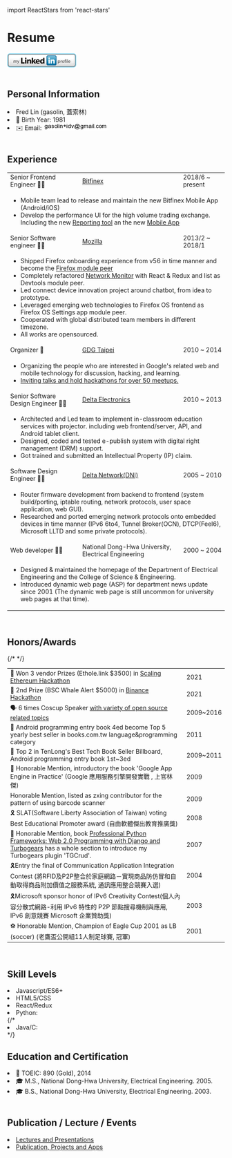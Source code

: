 import ReactStars from 'react-stars'

# Resume

<a href="https://www.linkedin.com/in/fredglin/"><img src="/img/btn_myprofile_160x33.gif" alt="link to my linkedin profile" /></a>
<br/>
<br/>

## Personal Information

<li>Fred Lin (gasolin, 蓋索林)</li>
<li>🎂 Birth Year: 1981</li>
<li>️️✉️ Email: <img src="/img/mail.gif" className="email" alt="gasolin at gmail dot com" /></li>
<br/>

## Experience

<table className="table-striped">
      <tbody>
        <tr>
          <td>Senior Frontend Engineer 👨‍💻</td>
          <td><a href="https://www.bitfinex.com/">Bitfinex</a></td>
          <td>2018/6 ~ present</td>
        </tr>
        <tr>
          <td colSpan="3">
            <ul>
            <li>Mobile team lead to release and maintain the new Bitfinex Mobile App (Android/iOS)</li>
            <li>Develop the performance UI for the high volume trading exchange. Including the new <a href="https://medium.com/bitfinex/diving-into-bitfinex-reporting-tools-ui-e40ce82410d0">Reporting tool</a> an the new <a href="https://medium.com/bitfinex/stay-connected-with-the-bitfinex-app-58984bb94dac">Mobile App</a></li>
            </ul>
          </td>
        </tr>
        <tr>
          <td>Senior Software engineer 👨‍💻</td>
          <td><a href="http://www.mozilla.com/">Mozilla</a></td>
          <td>2013/2 ~ 2018/1</td>
        </tr>
        <tr>
          <td colSpan="3">
            <ul>
            <li>Shipped Firefox onboarding experience from v56 in time manner and become the <a href="https://www.oxymoronical.com/blog/2017/08/New-Firefox-and-Toolkit-module-peers-in-Taipei">Firefox module peer</a></li>
            <li>Completely refactored <a href="https://github.com/mozilla/gecko-dev/tree/master/devtools/client/netmonitor">Network Monitor</a> with React & Redux and list as Devtools module peer.</li>
            <li>Led connect device innovation project around chatbot, from idea to prototype.</li>
            <li>Leveraged emerging web technologies to Firefox OS frontend as Firefox OS Settings app module peer.</li>
            <li>Cooperated with global distributed team members in different timezone.</li>
            <li>All works are opensourced.</li>
            </ul>
          </td>
        </tr>
        <tr>
          <td>Organizer 🤹</td>
          <td><a href="http://taipei-gtug.org/">GDG Taipei</a></td>
          <td>2010 ~ 2014</td>
        </tr>
        <tr>
          <td colSpan="3">
            <ul>
            <li>Organizing the people who are interested in Google's related web and mobile technology for discussion, hacking, and learning.</li>
            <li><a href="http://www.taipei-gtug.org/meetings/meeting2011">Inviting talks and hold hackathons for over 50 meetups.</a></li>
            </ul>
          </td>
        </tr>
        <tr>
          <td>Senior Software Design Engineer 👨‍💻</td>
          <td><a href="http://www.delta.com.tw/">Delta Electronics</a></td>
          <td>2010 ~ 2013</td>
        </tr>
        <tr>
          <td colSpan="3">
            <ul>
              <li>Architected and Led team to implement in-classroom education services with projector. including web frontend/server,
          API, and Android tablet client.</li>
              <li>Designed, coded and tested e-publish system with digital right management (DRM) support.</li>
              <li>Got trained and submitted an Intellectual Property (IP) claim.</li>
            </ul>
          </td>
        </tr>
        <tr>
          <td>Software Design Engineer 👨‍💻</td>
          <td><a href="http://www.dninetworks.com/">Delta Network(DNI)</a></td>
          <td>2005 ~ 2010</td>
        </tr>
        <tr>
          <td colSpan="3">
            <ul>
            <li>Router firmware development from backend to frontend (system build/porting, iptable routing, network protocols,
          user space application, web GUI).</li>
            <li>Researched and ported emerging network protocols onto embedded devices in time manner (IPv6 6to4, Tunnel Broker(OCN), DTCP(Feel6), Microsoft LLTD and some private protocols).</li>
            </ul>
          </td>
        </tr>
        <tr>
          <td>Web developer 👨‍💻</td>
          <td>National Dong-Hwa University, Electrical Engineering</td>
          <td>2000 ~ 2004</td>
        </tr>
        <tr>
          <td colSpan="3">
            <ul>
            <li>Designed & maintained the homepage of the Department of Electrical Engineering and the College of Science & Engineering.</li>
            <li>Introduced dynamic web page (ASP) for department news update since 2001 (The dynamic web page is still uncommon for university web pages at that time).</li>
            </ul>
          </td>
        </tr>
      </tbody>
    </table>
<br/>

## Honors/Awards

<table className="table-striped">
      <tbody>
        <tr>
          <td>🥈 Won 3 vendor Prizes (Ethole.link $3500) in <a href="https://showcase.ethglobal.co/scaling/ethhole-link">Scaling Ethereum Hackathon</a></td>
          <td>2021</td>
        </tr>
        <tr>
          <td>🥈 2nd Prize (BSC Whale Alert $5000) in <a href="https://gitcoin.co/issue/binancex/Grant-projects/17">Binance Hackathon</a></td>
          <td>2021</td>
        </tr>
        <tr>
          <td>🗣 6 times Coscup Speaker <a href="present">with variety of open source related topics</a></td>
          <td>2009~2016</td>
        </tr>
        <tr>
          <td>📗 Android programming entry book 4ed become Top 5 yearly best seller in books.com.tw language&programming category</td>
          <td>2011</td>
        </tr>
        <tr>
          <td>📗 Top 2 in TenLong's Best Tech Book Seller Billboard, Android programming entry book 1st~3ed</td>
          <td>2009~2011</td>
        </tr>
        <tr>
          <td>📙 Honorable Mention, introductory the book 'Google App Engine in Practice'
          (Google 應用服務引擎開發實戰 , 上官林傑)</td>
          <td>2009</td>
        </tr>
        {/* <tr>
          <td>Honorable Mention, listed as zxing contributor for the pattern of using barcode scanner</td>
          <td>2009</td>
        </tr> */}
      <tr>
        <td>🎗 SLAT(Software Liberty Association of Taiwan) voting
          Best Educational Promoter award (自由軟體傑出教育推廣獎)</td>
        <td>2008</td>
      </tr>
      <tr>
        <td>📙 Honorable Mention, book <a href="https://www.amazon.com/Professional-Python-Frameworks-Programming-Turbogears/dp/0470138092/">Professional Python Frameworks: Web 2.0 Programming with Django and Turbogears</a> has a whole section to introduce my Turbogears plugin 'TGCrud'.</td>
        <td>2007</td>
      </tr>
      <tr>
        <td>🎗Entry the final of Communication Application Integration Contest
          (將RFID及P2P整合於家庭網路－實現商品防仿冒和自動取得商品附加價值之服務系統,
          通訊應用整合競賽入選)</td>
        <td>2004</td>
      </tr>
      <tr>
        <td>🎗Microsoft sponsor honor of IPv6 Creativity Contest(個人內容分散式網路-利用 IPv6 特性的
          P2P 節點搜尋機制與應用, IPv6 創意競賽 Microsoft 企業贊助獎)</td>
        <td>2003</td>
      </tr>
      <tr>
        <td>⚽️ Honorable Mention, Champion of Eagle Cup 2001 as LB (soccer) (老鷹盃公開組11人制足球賽, 冠軍)</td>
        <td>2001</td>
      </tr>
      </tbody>
    </table>
<br/>

## Skill Levels

<li>Javascript/ES6+ <ReactStars
count={5}
value={4.5}
edit={false}
color2={"#155724"}
/>
</li>
<li>HTML5/CSS <ReactStars
  count={5}
  value={4}
  edit={false}
  color2={"#004085"}
/>
</li>
<li>React/Redux <ReactStars
  count={5}
  value={4.5}
  edit={false}
  color2={"#ffab00"}
/>
</li>
<li>Python: <ReactStars
  count={5}
  value={3}
  edit={false}
  color2={"#ffee58"}
/>
</li>
{/* <li>Java/C: <ReactStars
  count={5}
  value={2}
  edit={false}
  color2={"#383d41"}
/>
</li> */}

<br/>

## Education and Certification

<li>🎫 TOEIC: <span className="label label-gold">890</span> (Gold), 2014</li>
<li>🎓 M.S., National Dong-Hwa University, Electrical Engineering. 2005.
</li>
<li>🎓 B.S., National Dong-Hwa University, Electrical Engineering. 2003.</li>

<br/>

## Publication / Lecture / Events

<li><a href="docs/events/presentation">Lectures and Presentations</a></li>
<li><a href="docs/projects/project">Publication, Projects and Apps</a></li>

<!-- <h4>Web development</h4>
<li>Frontend: HTML, CSS, JavaScript, React/Redux, Bootstrap</li>
<li>Backend: Node.js (express),
    Python (Django, TurboGears, Google App Engine),
    Java (Play! Framework)</li>
<li>Test and Continue Integration: via Mocha, Jest, and Travis CI</li>
<li>Web design and programming: Involved in 2 open source web frameworks
development(TurboGears, GAEO) for bootstraping,
user experience enhancement, and plugin development.</li> -->

<!-- <h4>Mobile development</h4>
<li>Firefox OS Settings App peer, <a href="https://github.com/mozilla-b2g/gaia/graphs/contributors">top 20 contributor</a> of gaia project</li>
<li><a href="portfolio#mobile">Android and Mobile Web App design and programming</a></li>
<li>Android & Mobile Web App Continue Integration (Auto-build, Profiling and Testing)</li>
<li>Android & FirefoxOS Programing Book Author</li> -->

<!-- <h4>Project Management:</h4>
<li>Contribute and lead several <a href="portfolio#opensource">Open Source projects</a>.</li>
<li>Organize <a href="http://taipei-gtug.org">GDG Taipei</a> meetups and events since 2011.</li>
<li>Daily Scrum during Devtools and Firefox development, cowork across countries and timezone in daily basis.</li>
<li>Lead a team to develop web-based content platform and Device(specially Android) cooperated products.</li> -->

<!-- <h4>Domain Knowledge</h4>
<li>Open Source: Involved in multiple open source projects and use them
    in daily work. Organize over 50 developer meetups and activities.
</li>
<li>Publish Speaking: Elaborated technical topics (Web framework, Python,
    Android) in public with passion. Giving over 40 Talks in tech meetups, open source conferences and training courses.
</li>
<li>Server-Client/Mobile Service architect, design and integration:
    Cooperated to deliver 500M+
    download Android app (aTrackDog) with web service.
</li>
<li>User Experience in concern: Make easy to use bootstraping procedures
    for TurboGears and GAEO web frameworks. Firefox Quantum Onboarding, My published
    mobile apps, books and documents.
</li>
<li>Cross Platform design: Designed, coded and tested digital right
    management(OMA-like) system through c and java with Qt,
    Android, and server involved integration.
</li>
<li>Network Protocols & System Integration: Designed, coded,
    ported and tested on linux-based home networking ODM products for
    JP and US customers.
</li>
<li>Intellectual Property(IP): trained and submitted IP claim in US/TW</li>
<li>Organize and Facilitation: Introduced productive tools such as
    version control, tracking system to working groups.
</li> -->

<!-- <h5>System administration</h5>
<li>Mac, Linux (Ubuntu), Windows</li>
<li>Version Control (git, svn)</li>
<li>Issue Tracking (Bugzilla, RedMine, Trac)</li>
<li>Continue Integration (Travis, Jenkins)</li> -->

<!--h2>Interests</h2>
<li>Reading & Writing</li>
<li>Web and Mobile development</li>
<li>Chinese medicine and astrology</li>
<li>Soccer</li-->
